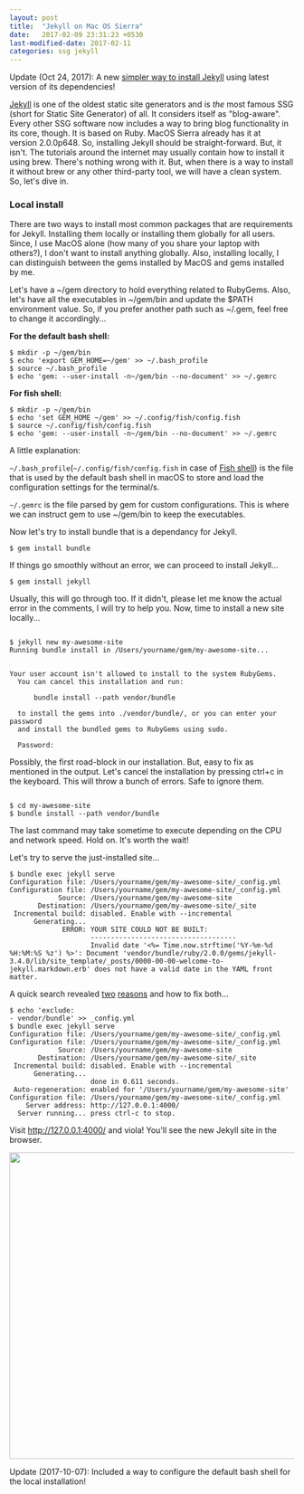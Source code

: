 ```yaml
---
layout: post
title:  "Jekyll on Mac OS Sierra"
date:   2017-02-09 23:31:23 +0530
last-modified-date: 2017-02-11
categories: ssg jekyll
---
```


Update (Oct 24, 2017): A new [simpler way to install Jekyll](/jekyll-on-mac-using-mac-ports) using latest version of its dependencies!

<a href="http://jekyllrb.com" target="_blank">Jekyll</a> is one of the oldest static site generators and is <em>the</em> most famous SSG (short for Static Site Generator) of all. It considers itself as "blog-aware". Every other SSG software now includes a way to bring blog functionality in its core, though. It is based on Ruby. MacOS Sierra already has it at version 2.0.0p648. So, installing Jekyll should be straight-forward. But, it isn't. The tutorials around the internet may usually contain how to install it using brew. There's nothing wrong with it. But, when there is a way to install it without brew or any other third-party tool, we will have a clean system. So, let's dive in.
<h3>Local install</h3>
There are two ways to install most common packages that are requirements for Jekyll. Installing them locally or installing them globally for all users. Since, I use MacOS alone (how many of you share your laptop with others?), I don't want to install anything globally. Also, installing locally, I can distinguish between the gems installed by MacOS and gems installed by me.

Let's have a ~/gem directory to hold everything related to RubyGems. Also, let's have all the executables in ~/gem/bin and update the $PATH environment value. So, if you prefer another path such as ~/.gem, feel free to change it accordingly...

__For the default bash shell:__

<pre><code>$ mkdir -p ~/gem/bin
$ echo 'export GEM_HOME=~/gem' &gt;&gt; ~/.bash_profile
$ source ~/.bash_profile
$ echo 'gem: --user-install -n~/gem/bin --no-document' &gt;&gt; ~/.gemrc
</code></pre>

**For fish shell:**

<pre><code>$ mkdir -p ~/gem/bin
$ echo 'set GEM_HOME ~/gem' &gt;&gt; ~/.config/fish/config.fish
$ source ~/.config/fish/config.fish
$ echo 'gem: --user-install -n~/gem/bin --no-document' &gt;&gt; ~/.gemrc
</code></pre>

A little explanation:

<code>~/.bash_profile</code>(<code>~/.config/fish/config.fish</code> in case of <a href="http://fishshell.com" target="_blank">Fish shell</a>) is the file that is used by the default bash shell in macOS to store and load the configuration settings for the terminal/s.

<code>~/.gemrc</code> is the file parsed by gem for custom configurations. This is where we can instruct gem to use ~/gem/bin to keep the executables.

Now let's try to install bundle that is a dependancy for Jekyll.

<pre><code>$ gem install bundle</code></pre>

If things go smoothly without an error, we can proceed to install Jekyll...

<pre><code>$ gem install jekyll</code></pre>

Usually, this will go through too. If it didn't, please let me know the actual error in the comments, I will try to help you. Now, time to install a new site locally...

<pre><code>
$ jekyll new my-awesome-site
Running bundle install in /Users/yourname/gem/my-awesome-site... 


Your user account isn't allowed to install to the system RubyGems.
  You can cancel this installation and run:

      bundle install --path vendor/bundle

  to install the gems into ./vendor/bundle/, or you can enter your password
  and install the bundled gems to RubyGems using sudo.

  Password: 
</code></pre>

Possibly, the first road-block in our installation. But, easy to fix as mentioned in the output. Let's cancel the installation by pressing ctrl+c in the keyboard. This will throw a bunch of errors. Safe to ignore them.

<pre><code>
$ cd my-awesome-site
$ bundle install --path vendor/bundle
</code></pre>

The last command may take sometime to execute depending on the CPU and network speed. Hold on. It's worth the wait!

Let's try to serve the just-installed site...

<pre><code>$ bundle exec jekyll serve
Configuration file: /Users/yourname/gem/my-awesome-site/_config.yml
Configuration file: /Users/yourname/gem/my-awesome-site/_config.yml
            Source: /Users/yourname/gem/my-awesome-site
       Destination: /Users/yourname/gem/my-awesome-site/_site
 Incremental build: disabled. Enable with --incremental
      Generating... 
             ERROR: YOUR SITE COULD NOT BE BUILT:
                    ------------------------------------
                    Invalid date '&lt;%= Time.now.strftime('%Y-%m-%d %H:%M:%S %z') %&gt;': Document 'vendor/bundle/ruby/2.0.0/gems/jekyll-3.4.0/lib/site_template/_posts/0000-00-00-welcome-to-jekyll.markdown.erb' does not have a valid date in the YAML front matter.
</code></pre>

A quick search revealed <a href="https://github.com/jekyll/jekyll/issues/2938#issuecomment-131456094" target="_blank">two</a> <a href="https://github.com/jekyll/jekyll/issues/2938#issuecomment-249033221" target="_blank">reasons</a> and how to fix both...

<pre><code>$ echo 'exclude:
- vendor/bundle' &gt;&gt; _config.yml
$ bundle exec jekyll serve
Configuration file: /Users/yourname/gem/my-awesome-site/_config.yml
Configuration file: /Users/yourname/gem/my-awesome-site/_config.yml
            Source: /Users/yourname/gem/my-awesome-site
       Destination: /Users/yourname/gem/my-awesome-site/_site
 Incremental build: disabled. Enable with --incremental
      Generating... 
                    done in 0.611 seconds.
 Auto-regeneration: enabled for '/Users/yourname/gem/my-awesome-site'
Configuration file: /Users/yourname/gem/my-awesome-site/_config.yml
    Server address: http://127.0.0.1:4000/
  Server running... press ctrl-c to stop.
</code></pre>

Visit http://127.0.0.1:4000/ and viola! You'll see the new Jekyll site in the browser.

<img class="aligncenter size-full wp-image-1908" src="https://cdn.tinywp.com/wp-content/uploads/2017/02/Screen-Shot-2017-02-08-at-9.40.17-PM.jpg" alt="" width="781" height="542" srcset="https://cdn.tinywp.com/wp-content/uploads/2017/02/Screen-Shot-2017-02-08-at-9.40.17-PM.jpg 781w, https://cdn.tinywp.com/wp-content/uploads/2017/02/Screen-Shot-2017-02-08-at-9.40.17-PM-150x104.jpg 150w, https://cdn.tinywp.com/wp-content/uploads/2017/02/Screen-Shot-2017-02-08-at-9.40.17-PM-300x208.jpg 300w, https://cdn.tinywp.com/wp-content/uploads/2017/02/Screen-Shot-2017-02-08-at-9.40.17-PM-768x533.jpg 768w" sizes="(max-width: 706px) 89vw, (max-width: 767px) 82vw, 740px" />

Update (2017-10-07): Included a way to configure the default bash shell for the local installation!
